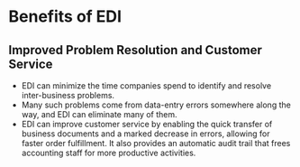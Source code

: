 # Benefits of EDI

## Improved Problem Resolution and Customer Service
- EDI can minimize the time companies spend to identify and resolve inter-business problems.
- Many such problems come from data-entry errors somewhere along the way, and EDI can eliminate many of them.
- EDI can improve customer service by enabling the quick transfer of business documents and a marked decrease in errors, allowing for faster order fulfillment. It also provides an automatic audit trail that frees accounting staff for more productive activities.
